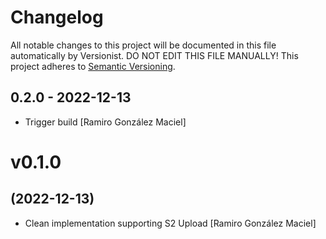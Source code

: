 # Changelog

All notable changes to this project will be documented in this file
automatically by Versionist. DO NOT EDIT THIS FILE MANUALLY!
This project adheres to [Semantic Versioning](http://semver.org/).

## 0.2.0 - 2022-12-13

* Trigger build [Ramiro González Maciel]

# v0.1.0
## (2022-12-13)

* Clean implementation supporting S2 Upload [Ramiro González Maciel]
